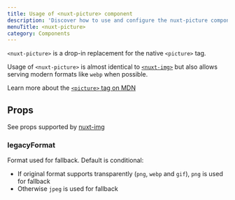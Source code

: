 ```yaml
---
title: Usage of <nuxt-picture> component
description: 'Discover how to use and configure the nuxt-picture component.'
menuTitle: <nuxt-picture>
category: Components
---
```


`<nuxt-picture>` is a drop-in replacement for the native `<picture>` tag.

Usage of `<nuxt-picture>` is almost identical to [`<nuxt-img>`](./nuxt-img)
but also allows serving modern formats like `webp` when possible.

Learn more about the [`<picture>` tag on MDN](https://developer.mozilla.org/en-US/docs/Web/HTML/Element/picture)

## Props

<alert type="info">
 See props supported by <a href="/components/nuxt-img#props">nuxt-img</a>
</alert>

### legacyFormat

Format used for fallback. Default is conditional:

- If original format supports transparently (`png`, `webp` and `gif`), `png` is used for fallback
- Otherwise `jpeg` is used for fallback
